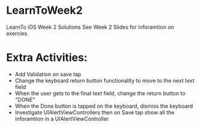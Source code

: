 # LearnToWeek2
LearnTo iOS Week 2 Solutions 
See Week 2 Slides for inforamtion on exercies. 

# Extra Activities:
 * Add Validation on save tap
 * Change the keyboard return button functionality to move to the next text field
 * When the user gets to the final text field, change the return button to "DONE" 
 * When the Done button is tapped on the keyboard, dismiss the keyboard
 * Investigate UIAlertViewControllers then on Save tap show all the inforamtion in a UIAlertViewController
